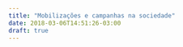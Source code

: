 ```yaml
---
title: "Mobilizações e campanhas na sociedade"
date: 2018-03-06T14:51:26-03:00
draft: true
---
```


